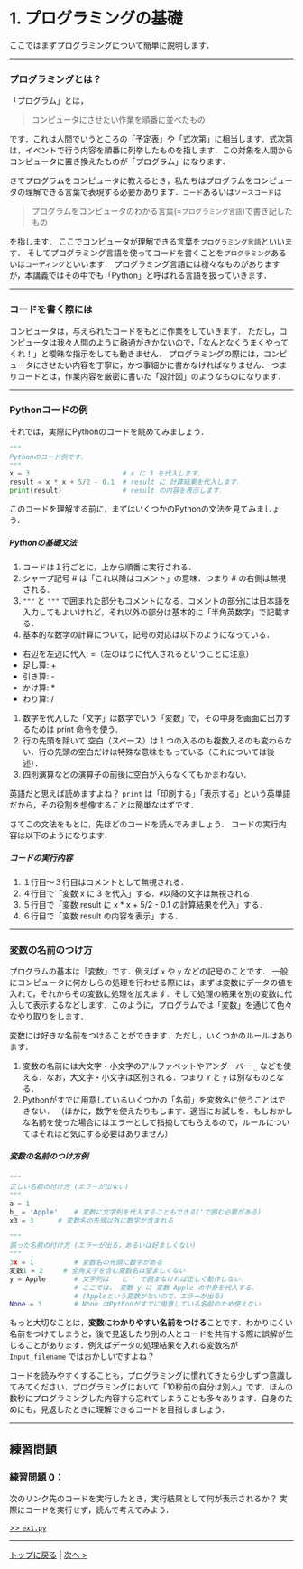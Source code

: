 # 1. プログラミングの基礎

ここではまずプログラミングについて簡単に説明します．

--- 

### プログラミングとは？

「プログラム」とは，

> コンピュータにさせたい作業を順番に並べたもの

です．これは人間でいうところの「予定表」や「式次第」に相当します．式次第は，イベントで行う内容を順番に列挙したものを指します．この対象を人間からコンピュータに置き換えたものが「プログラム」になります．

さてプログラムをコンピュータに教えるとき，私たちはプログラムをコンピュータの理解できる言葉で表現する必要があります．``コード``あるいは``ソースコード``は

> プログラムをコンピュータのわかる言葉(=``プログラミング言語``)で書き記したもの

を指します．
ここでコンピュータが理解できる言葉を``プログラミング言語``といいます．
そしてプログラミング言語を使ってコードを書くことを``プログラミング``あるいは``コーディング``といいます．
プログラミング言語には様々なものがありますが，本講義ではその中でも「Python」と呼ばれる言語を扱っていきます．

--- 

### コードを書く際には

コンピュータは，与えられたコードをもとに作業をしていきます．
ただし，コンピュータは我々人間のように融通がきかないので，「なんとなくうまくやってくれ！」と曖昧な指示をしても動きません．
プログラミングの際には，コンピュータにさせたい内容を丁寧に，かつ事細かに書かなければなりません．
つまりコードとは，作業内容を厳密に書いた「設計図」のようなものになります．

--- 

### Pythonコードの例

それでは，実際にPythonのコードを眺めてみましょう．

````Python
"""
Pythonのコード例です．
"""
x = 3						# x に 3 を代入します．
result = x * x + 5/2 - 0.1	# result に 計算結果を代入します．
print(result)				# result の内容を表示します．
````

このコードを理解する前に，まずはいくつかのPythonの文法を見てみましょう．

#####  Pythonの基礎文法
1. コードは１行ごとに，上から順番に実行される．
1. シャープ記号 # は「これ以降はコメント」の意味．つまり # の右側は無視される．
1. `"""` と `"""` で囲まれた部分もコメントになる．コメントの部分には日本語を入力してもよいけれど，それ以外の部分は基本的に「半角英数字」で記載する．
1. 基本的な数学の計算について，記号の対応は以下のようになっている．  
 - 右辺を左辺に代入: =（左のほうに代入されるということに注意）
 - 足し算: +
 - 引き算: -
 - かけ算: *
 - わり算: /
1. 数字を代入した「文字」は数学でいう「変数」で，その中身を画面に出力するためは print 命令を使う．
1. 行の先頭を除いて 空白（スペース）は１つの入るのも複数入るのも変わらない．行の先頭の空白だけは特殊な意味をもっている（これについては後述）．
1. 四則演算などの演算子の前後に空白が入らなくてもかまわない．

英語だと思えば読めますよね？ `print` は「印刷する」「表示する」という英単語だから，その役割を想像することは簡単なはずです．

さてこの文法をもとに，先ほどのコードを読んでみましょう．
コードの実行内容は以下のようになります．

##### コードの実行内容
1. １行目～３行目はコメントとして無視される．
1. ４行目で「変数 x に 3 を代入」する．`#`以降の文字は無視される．
1. ５行目で「変数 result に x * x + 5/2 - 0.1 の計算結果を代入」する．
1. ６行目で「変数 result の内容を表示」する．

--- 
### 変数の名前のつけ方

プログラムの基本は「変数」です．例えば `x` や `y` などの記号のことです．
一般にコンピュータに何かしらの処理を行わせる際には，まずは変数にデータの値を入れて，それからその変数に処理を加えます．そして処理の結果を別の変数に代入して表示するなどします．このように，プログラムでは「変数」を通じて色々なやり取りをします．

変数には好きな名前をつけることができます．ただし，いくつかのルールはあります．

1. 変数の名前には大文字・小文字のアルファベットやアンダーバー `_` などを使える．なお，大文字・小文字は区別される．つまり `Y` と `y` は別なものとなる．
1. Pythonがすでに用意しているいくつかの「名前」を変数名に使うことはできない．
（ほかに，数字を使えたりもします．適当にお試しを．もしおかしな名前を使った場合にはエラーとして指摘してもらえるので，ルールについてはそれほど気にする必要はありません）

##### 変数の名前のつけ方例
```Python
"""
正しい名前の付け方 (エラーが出ない)
"""
a = 1
b_ = 'Apple' 	# 変数に文字列を代入することもできる('で囲む必要がある)
x3 = 3		# 変数名の先頭以外に数字が含まれる
	
"""
誤った名前の付け方 (エラーが出る，あるいは好ましくない)
"""
3x = 1 			# 変数名の先頭に数字がある
変数1 = 2		# 全角文字を含む変数名は望ましくない
y = Apple		# 文字列は ' と ' で囲まなければ正しく動作しない．
				# ここでは， 変数 y に 変数 Apple の中身を代入する．
				# (Appleという変数がないので，エラーが出る)
None = 3		# None はPythonがすでに用意している名前のため使えない
```

もっと大切なことは，**変数にわかりやすい名前をつける**ことです．わかりにくい名前をつけてしまうと，後で見返したり別の人とコードを共有する際に誤解が生じることがあります．例えばデータの処理結果を入れる変数名が `Input_filename` ではおかしいですよね？

コードを読みやすくすることも，プログラミングに慣れてきたら少しずつ意識してみてください．プログラミングにおいて「10秒前の自分は別人」です．ほんの数秒にプログラミングした内容すら忘れてしまうことも多々あります．自身のためにも，見返したときに理解できるコードを目指しましょう．

---
## 練習問題
### 練習問題 0：
次のリンク先のコードを実行したとき，実行結果として何が表示されるか？
実際にコードを実行せず，読んで考えてみよう．

[>> `ex1.py`](ex1.py)

--- 
[トップに戻る](https://github.com/YosukeSugiura/Introduction_to_Programming) | [次へ >](../02_Environment) 
